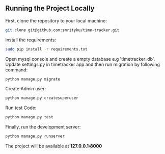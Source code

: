 ## Running the Project Locally

First, clone the repository to your local machine:

```bash
git clone git@github.com:smrityku/time-tracker.git
```

Install the requirements:

```bash
sudo pip install -r requirements.txt
```

Open mysql console and create a empty database e.g 'timetracker_db'. Update settings.py in timetracker app and then run migration by following command:

```bash
python manage.py migrate
```

Create Admin user:

```bash
python manage.py createsuperuser
```

Run test Code:

```bash
python manage.py test
```

Finally, run the development server:

```bash
python manage.py runserver
```

The project will be available at **127.0.0.1:8000**
